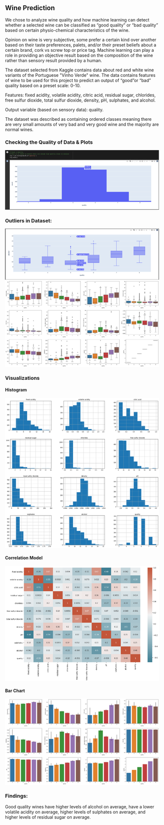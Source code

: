 ## Wine Prediction

We chose to analyze wine quality and how machine learning can detect whether a selected wine can be classified as “good quality” or “bad quality” based on certain physio-chemical characteristics of the wine.

Opinion on wine is very subjective, some prefer a certain kind over another based on their taste preferences, palets, and/or their preset beliefs about a certain brand, cork vs screw top or price tag. Machine learning can play a role in providing an objective result based on the composition of the wine rather than sensory result provided by a human.

The dataset selected from Kaggle contains data about red and white wine variants of the Portuguese "Vinho Verde" wine. The data contains features of wine to be used for this project to predict an output of “good”or “bad” quality based on a preset scale: 0-10.

Features: fixed acidity, volatile acidity, citric acid, residual sugar, chlorides, free sulfur dioxide, total sulfur dioxide, density, pH, sulphates, and alcohol.

Output variable (based on sensory data): quality.

The dataset was described as containing ordered classes meaning there are very small amounts of very bad and very good wine and the majority are normal wines.


### Checking the Quality of Data & Plots
![Image](https://github.com/eggsnbacon97/BUTLER-PROJECT3-GROUPC/blob/main/images/quality_bar.png?raw=true)

### Outliers in Dataset:
![Image](https://github.com/eggsnbacon97/BUTLER-PROJECT3-GROUPC/blob/main/images/alcohol_plotly_boxplot.png?raw=true)
![Image](https://github.com/eggsnbacon97/BUTLER-PROJECT3-GROUPC/blob/main/images/boxplots.png?raw=true)

### Visualizations

#### Histogram
![Image](https://github.com/eggsnbacon97/BUTLER-PROJECT3-GROUPC/blob/main/images/histograms.png?raw=true)

#### Correlation Model
![Image](https://github.com/eggsnbacon97/BUTLER-PROJECT3-GROUPC/blob/main/images/correlation_model.png?raw=true)

#### Bar Chart
![Image](https://github.com/eggsnbacon97/BUTLER-PROJECT3-GROUPC/blob/main/images/bar_charts.png?raw=true)

### Findings:
Good quality wines have higher levels of alcohol on average, have a lower volatile acidity on average, higher levels of sulphates on average, and higher levels of residual sugar on average.
